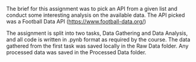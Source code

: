 The brief for this assignment was to pick an API from a given list and conduct some interesting analysis on the available data. 
The API picked was a Football Data API (https://www.football-data.org/)

The assignment is split into two tasks, Data Gathering and Data Analysis, and all code is written in .pynb format as required by the course.
The data gathered from the first task was saved locally in the Raw Data folder. Any processed data was saved in the Processed Data folder.
